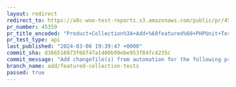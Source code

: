 ```yaml
---
layout: redirect
redirect_to: https://a8c-woo-test-reports.s3.amazonaws.com/public/pr/45359/api/index.html
pr_number: 45359
pr_title_encoded: "Product+Collection%3A+Add+%60featured%60+PHPUnit+Tests"
pr_test_type: api
last_published: "2024-03-06 19:39:47 +0000"
commit_sha: d366516973f66f47a1400b99ebe953f84fc4235c
commit_message: "Add changefile(s) from automation for the following project(s): wooco…"
branch_name: add/featured-collection-tests
passed: true
---
```


